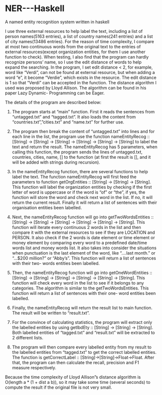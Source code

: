 # NER---Haskell
A named entity recognition system written in haskell

I use three external resources to help label the text, including a list of person names(5163 entries), a list of country names(241 entries) and a list of city names(13486 entries). For the reason of time complexity, I compare at most two continuous words from the original text to the entries of external resources(except organization entities, for them I use another function to check). When testing, I also find that the program can hardly recognize persons’ name, so I use the edit distance of words to help expand the searching. In the program, I set edit distance < 2, for example, word like “Verdi”, can not be found at external resource, but when adding a word “e”, it become “Verdie”, which exists in the resource. The edit distance is 1 so that “Verdi” can be accepted in the function. The distance algorithm I used was proposed by Lloyd Allison. The algorithm can be found in his paper Lazy Dynamic- Programming can be Eager.

The details of the program are described below:

1. The program starts at “main” function. First it reads the sentences from “untagged.txt” and “tagged.txt”. It also loads the content from “countries.txt”,”cities.txt” and “name.txt” for further use.

2. The program then break the content of “untagged.txt” into lines and for each line in the list, the program use the function nameEntityRecog :: [String] -> [String] -> [String] -> [String] -> [String] -> [String] to label the text and return the result. The nameEntityRecog has 5 parameters, when calling this function, the program sends the lines of untagged.txt, countries, cities, name, [] to the function (at first the result is [], and it will be added with strings during recursion).

3. In the nameEntityRecog function, there are several functions to help label the text. The function nameEntityRecog will first feed the parameters to function getOrgEntities :: [String] -> [String] -> [String]. This function will label the organization entities by checking if the first letter of word is uppercase or if the word is “of” or “the”, if yes, the function will store the word and check next word in the list. If no, it will return the current result. Finally it will return a list of sentences with their organisation entities been labelled.

4. Next, the nameEntityRecog function will go into getTwoWordsEntities :: [String] -> [String] -> [String] -> [String] -> [String] -> [String]. This function will iterate every continuous 2 words in the list and then compare it with the external resources to see if they are LOCATION and PERSON. It also check if the 2 words is date element or time element or money element by comparing every word to a predefined date/time words list and money words list. It also takes into consider the situations when punctuation is the last element of the word, like “....last month.” or “...$200 million?” or “Abby’s”. This function will return a list of sentences with their two- words entities been labelled.

5. Then, the nameEntityRecog function will go into getOneWordEntities :: [String] -> [String] -> [String] -> [String] -> [String] -> [String]. This function will check every word in the list to see if it belongs to any categories. The algorithm is similar to the getTwoWordsEntities. This function will return a list of sentences with their one- word entities been labelled.

6. Finally, the nameEntityRecog will return the result list to main function. The result will be written to “result.txt”.

7. For the convince of calculating statistics, the program will extract only the labelled entities by using getlbdEty :: [String] -> [String] -> [String]. Both labelled entities of “tagged.txt” and “result.txt” will be extracted to 2 different lists.

8. The program will then compare every labelled entity from my result to the labelled entities from “tagged.txt” to get the correct labelled entities. The function is getCorrectLabel :: [String]->[String]->Float->Float. After that, the program can then calculate the recall, precision and F1 measure respectively.

Because the time complexity of Lloyd Allison”s distance algorithm is O(length a * (1 + dist a b)), so it may take some time (several seconds) to compute the result if the original file is not very small.
